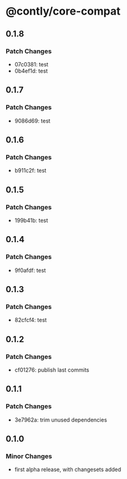 # @contly/core-compat

## 0.1.8

### Patch Changes

- 07c0381: test
- 0b4ef1d: test

## 0.1.7

### Patch Changes

- 9086d69: test

## 0.1.6

### Patch Changes

- b911c2f: test

## 0.1.5

### Patch Changes

- 199b41b: test

## 0.1.4

### Patch Changes

- 9f0afdf: test

## 0.1.3

### Patch Changes

- 82cfcf4: test

## 0.1.2

### Patch Changes

- cf01276: publish last commits

## 0.1.1

### Patch Changes

- 3e7962a: trim unused dependencies

## 0.1.0

### Minor Changes

- first alpha release, with changesets added
